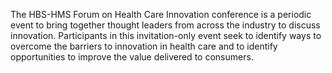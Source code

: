 The HBS-HMS Forum on Health Care Innovation conference is a periodic event to bring together thought leaders from across the industry to discuss innovation.  Participants in this invitation-only event seek to identify ways to overcome the barriers to innovation in health care and to identify opportunities to improve the value delivered to consumers.